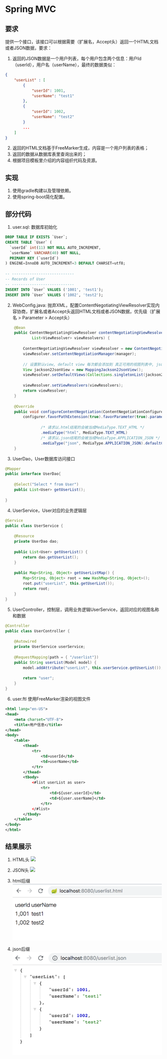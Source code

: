 # Spring MVC

## 要求

提供一个接口，该接口可以根据需要（扩展名，Accept头）返回一个HTML文档或者JSON数据，要求：
1. 返回的JSON数据是一个用户列表，每个用户包含两个信息：用户Id（userId），用户名（userName），最终的数据类似：

```json
{
    "userList" : [
        {
            "userId": 1001,
            "userName": "test1"
        },
        {
            "userId": 1002,
            "userName": "test2"
        }
        ...
    ]
}
```

2. 返回的HTML文档基于FreeMarker生成，内容是一个用户列表的表格；
3. 返回的数据从数据库表里查询出来的；
4. 根据项目模板里介绍的内容组织代码及资源。

## 实现
1. 使用gradle构建以及管理依赖。
2. 使用spring-boot简化配置。

## 部分代码
1. user.sql: 数据库初始化
```sql
DROP TABLE IF EXISTS `User`;
CREATE TABLE `User` (
  `userId` int(11) NOT NULL AUTO_INCREMENT,
  `userName` VARCHAR(40) NOT NULL,
  PRIMARY KEY (`userId`)
) ENGINE=InnoDB AUTO_INCREMENT=3 DEFAULT CHARSET=utf8;

-- ----------------------------
-- Records of User
-- ----------------------------
INSERT INTO `User` VALUES ('1001', 'test1');
INSERT INTO `User` VALUES ('1002', 'test2');
```

2. WebConfig.java: 抛弃XML，配置ContentNegotiatingViewResolver实现内容协商，扩展名或者Accept头返回HTML文档或者JSON数据，优先级（扩展名 > Parameter > Accept头）

```java
    @Bean
	public ContentNegotiatingViewResolver contentNegotiatingViewResolver(ContentNegotiationManager manager,
			List<ViewResolver> viewResolvers) {

		ContentNegotiatingViewResolver viewResolver = new ContentNegotiatingViewResolver();
		viewResolver.setContentNegotiationManager(manager);

		// 设置默认view, default view 每次都会添加到 真正可用的视图列表中, json视图没有对应的ViewResolver
		View jackson2JsonView = new MappingJackson2JsonView();
		viewResolver.setDefaultViews(Collections.singletonList(jackson2JsonView));

		viewResolver.setViewResolvers(viewResolvers);
		return viewResolver;
    }
    
    @Override
	public void configureContentNegotiation(ContentNegotiationConfigurer configurer) {
		configurer.favorPathExtension(true).favorParameter(true).parameterName("format").ignoreAcceptHeader(false)

				/* 请求以.html结尾的会被当成MediaType.TEXT_HTML */
				.mediaType("html", MediaType.TEXT_HTML)
				/* 请求以.json结尾的会被当成MediaType.APPLICATION_JSON */
				.mediaType("json", MediaType.APPLICATION_JSON).defaultContentType(MediaType.APPLICATION_JSON);
	}
```

3. UserDao，User数据库访问接口
```java
@Mapper
public interface UserDao{

	@Select("Select * from User")
	public List<User> getUserList();

}
```

4. UserService，User对应的业务逻辑层
```java
@Service
public class UserService {

    @Resource
    private UserDao dao;

    public List<User> getUserList() {
        return dao.getUserList();
    }

    public Map<String, Object> getUserListMap() {
        Map<String, Object> root = new HashMap<String, Object>();
        root.put("userList", this.getUserList());
        return root;
    }
}
```

5. UserController，控制层，调用业务逻辑UserService，返回对应的视图名称和数据
```java
@Controller
public class UserController {

    @Autowired
    private UserService userService;

    @RequestMapping(path = { "/userlist"})
    public String userList(Model model) {
        model.addAttribute("userList", this.userService.getUserList());

        return "user";
    }
}
```

6. user.ftl 使用FreeMarker渲染的视图文件
```xml
<html lang="en-US">
<head>
    <meta charset="UTF-8">
    <title>用户信息</title>
</head>
<body>
    <table>
        <thead>
            <tr>
                <td>userId</td>
                <td>userName</td>
            </tr>
        </thead>
        <tbody>
            <#list userList as user>
                <tr>
                    <td>${user.userId}</td>
                    <td>${user.userName}</td>
                </tr>
            </#list>
        </tbody>
    </table>
</body>
</html>
```

## 结果展示

1. HTML头
![](./results/html头.png)

2. JSON头
![](./results/json头.png)

3. html后缀
![](./results/html后缀.png)

4. json后缀
![](./results/json后缀.png)
